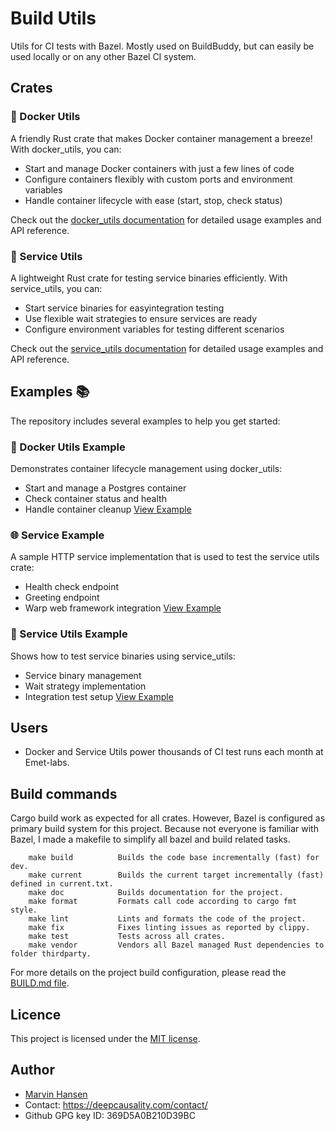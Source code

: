 # Build Utils

Utils for CI tests with Bazel. Mostly used on BuildBuddy, but can easily be used locally or on any 
other Bazel CI system. 

## Crates

### 🐳 Docker Utils

A friendly Rust crate that makes Docker container management a breeze! With docker_utils, you can:
- Start and manage Docker containers with just a few lines of code
- Configure containers flexibly with custom ports and environment variables
- Handle container lifecycle with ease (start, stop, check status)

Check out the [docker_utils documentation](crates/docker_utils/README.md) for detailed usage examples and API reference.

### 🔧 Service Utils

A lightweight Rust crate for testing service binaries efficiently. With service_utils, you can:
- Start service binaries for easyintegration testing
- Use flexible wait strategies to ensure services are ready
- Configure environment variables for testing different scenarios

Check out the [service_utils documentation](crates/service_utils/README.md) for detailed usage examples and API reference.

## Examples 📚

The repository includes several examples to help you get started:

### 🐳 Docker Utils Example
Demonstrates container lifecycle management using docker_utils:
- Start and manage a Postgres container
- Check container status and health
- Handle container cleanup
[View Example](examples/docker_utils_example)

### 🌐 Service Example
A sample HTTP service implementation that is used to test the service utils crate:
- Health check endpoint
- Greeting endpoint
- Warp web framework integration
[View Example](examples/service_example)

### 🔧 Service Utils Example
Shows how to test service binaries using service_utils:
- Service binary management
- Wait strategy implementation
- Integration test setup
[View Example](examples/service_utils_example)

## Users

* Docker and Service Utils power thousands of CI test runs each month at Emet-labs.


## Build commands

Cargo build work as expected for all crates. However, Bazel is configured 
as primary build system for this project. Because not everyone is familiar with Bazel, 
I made a makefile to simplify all bazel and build related tasks.

```text
    make build          Builds the code base incrementally (fast) for dev.
    make current        Builds the current target incrementally (fast) defined in current.txt.
    make doc            Builds documentation for the project.
    make format         Formats call code according to cargo fmt style.
    make lint           Lints and formats the code of the project.
    make fix            Fixes linting issues as reported by clippy.
    make test           Tests across all crates.
    make vendor         Vendors all Bazel managed Rust dependencies to folder thirdparty.
```

For more details on the project build configuration, please read the [BUILD.md file](BUILD.md).

## Licence
This project is licensed under the [MIT license](LICENSE).

## Author
* [Marvin Hansen](https://github.com/marvin-hansen)
* Contact: https://deepcausality.com/contact/
* Github GPG key ID: 369D5A0B210D39BC